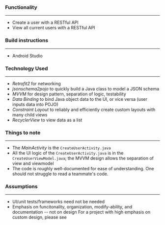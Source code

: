 ### Functionality
------
 * Create a user with a RESTful API
 * View all current users with a RESTful API

### Build instructions
------
* Android Studio

### Technology Used
------
* *Retrofit2* for networking
* *jsonschema2pojo* to quickly build a Java class to model a JSON schema
* *MVVM* for design pattern, separation of logic, testability
* *Data Binding* to bind Java object data to the UI, or vice versa (user inputs data into POJO)
* *Constraint Layout* to reliably and efficiently create custom layouts with many child views
* *RecyclerView* to view data as a list

### Things to note
------
* The *MainActivity* is the `CreateUserActivity.java`
* All the UI logic of the `CreateUserActivity.java` is in the `CreateUserViewModel.java`;
  the MVVM design allows the separation of view and viewmodel
* The code is roughly well-documented for ease of understanding.
  One should not struggle to read a teammate's code.

### Assumptions
------
* UI/unit tests/frameworks need not be needed
* Emphasis on funcitonality, organization, modify-ability, and documentation -- not on design
  For a project with high emphasis on custom design, please see 
